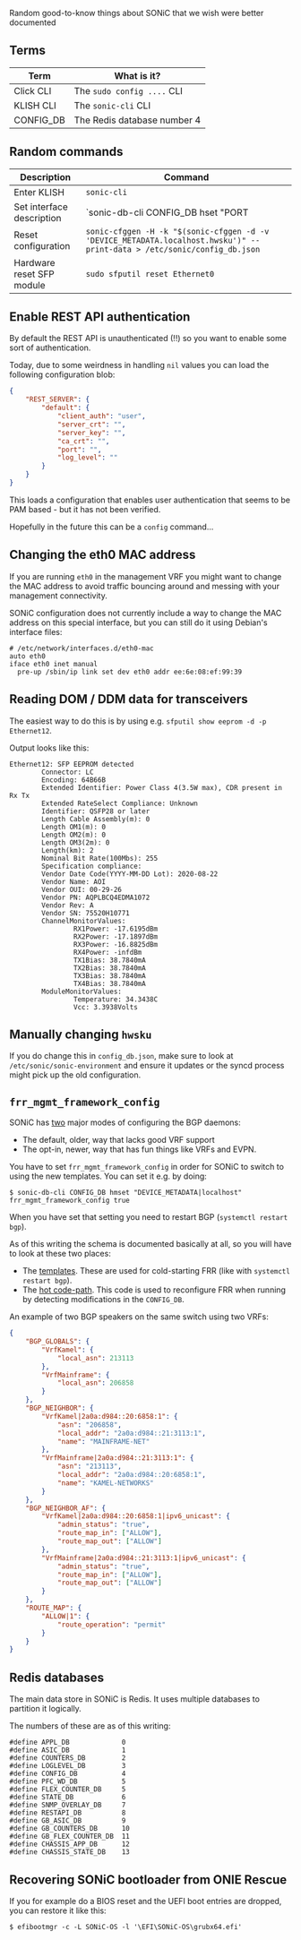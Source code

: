 Random good-to-know things about SONiC that we wish were better documented

## Terms

| Term       | What is it? |
|------------|-----------------------------|
| Click CLI  | The `sudo config ....` CLI  |
| KLISH CLI  | The `sonic-cli` CLI         |
| CONFIG_DB  | The Redis database number 4 |


## Random commands

| Description       | Command                     |
|-------------------|-----------------------------|
| Enter KLISH       | `sonic-cli` |
| Set interface description | `sonic-db-cli CONFIG_DB hset "PORT|Ethernet94" description "some fancy description"` |
| Reset configuration | `sonic-cfggen -H -k "$(sonic-cfggen -d -v 'DEVICE_METADATA.localhost.hwsku')" --print-data > /etc/sonic/config_db.json` |
| Hardware reset SFP module | `sudo sfputil reset Ethernet0`

## Enable REST API authentication

By default the REST API is unauthenticated (!!) so you want to enable some sort of authentication.

Today, due to some weirdness in handling `nil` values you can load the following configuration blob:
```json
{
    "REST_SERVER": {
        "default": {
            "client_auth": "user",
            "server_crt": "",
            "server_key": "",
            "ca_crt": "",
            "port": "",
            "log_level": ""
        }
    }
}
```

This loads a configuration that enables user authentication that seems to be
PAM based - but it has not been verified.

Hopefully in the future this can be a `config` command...

## Changing the eth0 MAC address

If you are running `eth0` in the management VRF you might want to change the MAC address to avoid
traffic bouncing around and messing with your management connectivity.

SONiC configuration does not currently include a way to change the MAC address on this special interface,
but you can still do it using Debian's interface files:

```
# /etc/network/interfaces.d/eth0-mac 
auto eth0
iface eth0 inet manual
  pre-up /sbin/ip link set dev eth0 addr ee:6e:08:ef:99:39
```

## Reading DOM / DDM data for transceivers

The easiest way to do this is by using e.g. `sfputil show eeprom -d -p Ethernet12`.

Output looks like this:

```
Ethernet12: SFP EEPROM detected
        Connector: LC
        Encoding: 64B66B
        Extended Identifier: Power Class 4(3.5W max), CDR present in Rx Tx
        Extended RateSelect Compliance: Unknown
        Identifier: QSFP28 or later
        Length Cable Assembly(m): 0
        Length OM1(m): 0
        Length OM2(m): 0
        Length OM3(2m): 0
        Length(km): 2
        Nominal Bit Rate(100Mbs): 255
        Specification compliance:
        Vendor Date Code(YYYY-MM-DD Lot): 2020-08-22 
        Vendor Name: AOI
        Vendor OUI: 00-29-26
        Vendor PN: AQPLBCQ4EDMA1072
        Vendor Rev: A
        Vendor SN: 75520H10771
        ChannelMonitorValues:
                RX1Power: -17.6195dBm
                RX2Power: -17.1897dBm
                RX3Power: -16.8825dBm
                RX4Power: -infdBm
                TX1Bias: 38.7840mA
                TX2Bias: 38.7840mA
                TX3Bias: 38.7840mA
                TX4Bias: 38.7840mA
        ModuleMonitorValues:
                Temperature: 34.3438C
                Vcc: 3.3938Volts
```

## Manually changing `hwsku`

If you do change this in `config_db.json`, make sure to look at `/etc/sonic/sonic-environment` and ensure it updates or
the syncd process might pick up the old configuration.

## `frr_mgmt_framework_config`

SONiC has [two](https://github.com/Azure/sonic-buildimage/blob/202012/dockers/docker-fpm-frr/frr/bgpd/gen_bgpd.conf.j2)
major modes of configuring the BGP daemons:

 * The default, older, way that lacks good VRF support
 * The opt-in, newer, way that has fun things like VRFs and EVPN.

You have to set `frr_mgmt_framework_config` in order for
SONiC to switch to using the new templates.
You can set it e.g. by doing:
```
$ sonic-db-cli CONFIG_DB hmset "DEVICE_METADATA|localhost" frr_mgmt_framework_config true
```

When you have set that setting you need to restart BGP (`systemctl restart bgp`).

As of this writing the schema is documented basically at all, so you will have to look at
these two places:

 * The [templates](https://github.com/Azure/sonic-buildimage/tree/202012/src/sonic-frr-mgmt-framework/templates/bgpd). 
   These are used for cold-starting FRR (like with `systemctl restart bgp`).
 * The [hot code-path](https://github.com/Azure/sonic-buildimage/blob/202012/src/sonic-frr-mgmt-framework/frrcfgd/frrcfgd.py).
   This code is used to reconfigure FRR when running by detecting modifications in the `CONFIG_DB`.
   
An example of two BGP speakers on the same switch using two VRFs:

```json
{
	"BGP_GLOBALS": {
		"VrfKamel": {
			"local_asn": 213113
		},
		"VrfMainframe": {
			"local_asn": 206858
		}
	},
	"BGP_NEIGHBOR": {
		"VrfKamel|2a0a:d984::20:6858:1": {
			"asn": "206858",
			"local_addr": "2a0a:d984::21:3113:1",
			"name": "MAINFRAME-NET"
		},
		"VrfMainframe|2a0a:d984::21:3113:1": {
			"asn": "213113",
			"local_addr": "2a0a:d984::20:6858:1",
			"name": "KAMEL-NETWORKS"
		}
	},
	"BGP_NEIGHBOR_AF": {
		"VrfKamel|2a0a:d984::20:6858:1|ipv6_unicast": {
			"admin_status": "true",
			"route_map_in": ["ALLOW"],
			"route_map_out": ["ALLOW"]
		},
		"VrfMainframe|2a0a:d984::21:3113:1|ipv6_unicast": {
			"admin_status": "true",
			"route_map_in": ["ALLOW"],
			"route_map_out": ["ALLOW"]
		}
	},
	"ROUTE_MAP": {
		"ALLOW|1": {
			"route_operation": "permit"
		}
	}
}
```

## Redis databases

The main data store in SONiC is Redis. It uses multiple databases to partition it logically.

The numbers of these are as of this writing:

```
#define APPL_DB             0
#define ASIC_DB             1
#define COUNTERS_DB         2
#define LOGLEVEL_DB         3
#define CONFIG_DB           4
#define PFC_WD_DB           5
#define FLEX_COUNTER_DB     5
#define STATE_DB            6
#define SNMP_OVERLAY_DB     7
#define RESTAPI_DB          8
#define GB_ASIC_DB          9
#define GB_COUNTERS_DB      10
#define GB_FLEX_COUNTER_DB  11
#define CHASSIS_APP_DB      12
#define CHASSIS_STATE_DB    13
```

## Recovering SONiC bootloader from ONIE Rescue

If you for example do a BIOS reset and the UEFI boot entries are dropped, you can restore it like this:

```
$ efibootmgr -c -L SONiC-OS -l '\EFI\SONiC-OS\grubx64.efi'
```
